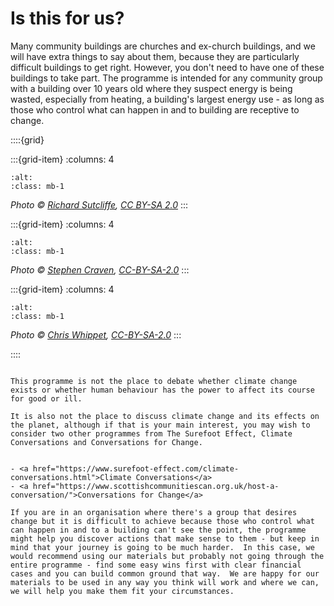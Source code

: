 # Is this for us?
 
 Many community buildings are churches and ex-church buildings, and we will have extra things to say about them, because they are particularly difficult buildings to get right.  However, you don't need to have one of these buildings to take part.  The programme is intended for any community group with a building over 10 years old where they suspect energy is being wasted, especially from heating, a building's largest energy use - as long as those who control what can happen in and to building are receptive to change.  

::::{grid} 

:::{grid-item}
:columns: 4
```{image} ../images/greyfriars-charteris_1024x1024.jpg
:alt: 
:class: mb-1
```
*Photo © <a href="https://www.geograph.org.uk/profile/120387">Richard Sutcliffe</a>, <a href="https://creativecommons.org/licenses/by-sa/2.0/">CC BY-SA 2.0</a>*
:::

:::{grid-item}
:columns: 4
```{image} ../images/geograph-1941179-by-Stephen-Craven.jpg
:alt: 
:class: mb-1
```
*Photo © <a href="https://www.geograph.org.uk/profile/6597">Stephen Craven</a>, <a href="http://creativecommons.org/licenses/by-sa/2.0/">CC-BY-SA-2.0</a>*
:::

:::{grid-item}
:columns: 4
```{image} ../images/Boxley_Church_Hall_-_geograph.org.uk_-_3587985.jpg
:alt: 
:class: mb-1
```
*Photo © <a href="https://www.geograph.org.uk/profile/27922">Chris Whippet</a>, <a href="http://creativecommons.org/licenses/by-sa/2.0/">CC-BY-SA-2.0</a>*
::: 

::::






```{note} 

This programme is not the place to debate whether climate change exists or whether human behaviour has the power to affect its course for good or ill.  

It is also not the place to discuss climate change and its effects on the planet, although if that is your main interest, you may wish to consider two other programmes from The Surefoot Effect, Climate Conversations and Conversations for Change. 


- <a href="https://www.surefoot-effect.com/climate-conversations.html">Climate Conversations</a>
- <a href="https://www.scottishcommunitiescan.org.uk/host-a-conversation/">Conversations for Change</a>

If you are in an organisation where there's a group that desires change but it is difficult to achieve because those who control what can happen in and to a building can't see the point, the programme might help you discover actions that make sense to them - but keep in mind that your journey is going to be much harder.  In this case, we would recommend using our materials but probably not going through the entire programme - find some easy wins first with clear financial cases and you can build common ground that way.  We are happy for our materials to be used in any way you think will work and where we can, we will help you make them fit your circumstances.

```
